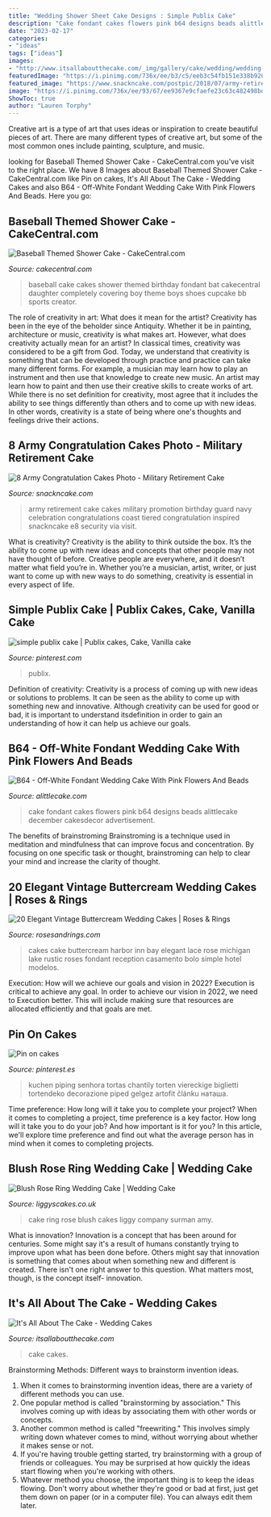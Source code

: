 ```yaml
---
title: "Wedding Shower Sheet Cake Designs : Simple Publix Cake"
description: "Cake fondant cakes flowers pink b64 designs beads alittlecake december cakesdecor advertisement"
date: "2023-02-17"
categories:
- "ideas"
tags: ["ideas"]
images:
- "http://www.itsallaboutthecake.com/_img/gallery/cake/wedding/wedding-cake-07.jpg"
featuredImage: "https://i.pinimg.com/736x/ee/b3/c5/eeb3c54fb151e338b92040978bf4169f--cakes-wedding-ideas.jpg"
featured_image: "https://www.snackncake.com/postpic/2018/07/army-retirement-cake_818151.jpg"
image: "https://i.pinimg.com/736x/ee/93/67/ee9367e9cfaefe23c63c482498bdf443--cake-with-flowers-sheet-cakes.jpg"
ShowToc: true
author: "Lauren Torphy"
---
```



Creative art is a type of art that uses ideas or inspiration to create beautiful pieces of art. There are many different types of creative art, but some of the most common ones include painting, sculpture, and music.

	

		
looking for Baseball Themed Shower Cake - CakeCentral.com you've visit to the right place. We have 8 Images about Baseball Themed Shower Cake - CakeCentral.com like Pin on cakes, It&#039;s All About The Cake - Wedding Cakes and also B64 - Off-White Fondant Wedding Cake With Pink Flowers And Beads. Here you go:
		
    
## Baseball Themed Shower Cake - CakeCentral.com

<img loading=lazy src="https://cdn001.cakecentral.com/gallery/2015/03/900_13196Q5jf_baseball-themed-shower-cake.jpg" onerror="this.onerror=null;this.src='https://tse4.mm.bing.net/th?id=OIP.ZmxpSL1MNcdMLWJQW0V4HQHaJ4&amp;pid=15.1';" alt="Baseball Themed Shower Cake - CakeCentral.com">

_Source: cakecentral.com_

>baseball cake cakes shower themed birthday fondant bat cakecentral daughter completely covering boy theme boys shoes cupcake bb sports creator. 

	

The role of creativity in art: What does it mean for the artist?
Creativity has been in the eye of the beholder since Antiquity. Whether it be in painting, architecture or music, creativity is what makes art. However, what does creativity actually mean for an artist? In classical times, creativity was considered to be a gift from God. Today, we understand that creativity is something that can be developed through practice and practice can take many different forms. For example, a musician may learn how to play an instrument and then use that knowledge to create new music. An artist may learn how to paint and then use their creative skills to create works of art. While there is no set definition for creativity, most agree that it includes the ability to see things differently than others and to come up with new ideas. In other words, creativity is a state of being where one's thoughts and feelings drive their actions.

    
## 8 Army Congratulation Cakes Photo - Military Retirement Cake

<img loading=lazy src="https://www.snackncake.com/postpic/2018/07/army-retirement-cake_818151.jpg" onerror="this.onerror=null;this.src='https://tse3.mm.bing.net/th?id=OIP.eMibV3KpK5lgT9lrJthbPAHaJ4&amp;pid=15.1';" alt="8 Army Congratulation Cakes Photo - Military Retirement Cake">

_Source: snackncake.com_

>army retirement cake cakes military promotion birthday guard navy celebration congratulations coast tiered congratulation inspired snackncake e8 security via visit. 

	

What is creativity?
Creativity is the ability to think outside the box. It’s the ability to come up with new ideas and concepts that other people may not have thought of before. Creative people are everywhere, and it doesn’t matter what field you’re in. Whether you’re a musician, artist, writer, or just want to come up with new ways to do something, creativity is essential in every aspect of life.

    
## Simple Publix Cake | Publix Cakes, Cake, Vanilla Cake

<img loading=lazy src="https://i.pinimg.com/736x/ee/b3/c5/eeb3c54fb151e338b92040978bf4169f--cakes-wedding-ideas.jpg" onerror="this.onerror=null;this.src='https://tse2.mm.bing.net/th?id=OIP.gK-txCEWybL_hPKjUV-QQAHaLF&amp;pid=15.1';" alt="simple publix cake | Publix cakes, Cake, Vanilla cake">

_Source: pinterest.com_

>publix. 

	

Definition of creativity:
Creativity is a process of coming up with new ideas or solutions to problems. It can be seen as the ability to come up with something new and innovative. Although creativity can be used for good or bad, it is important to understand itsdefinition in order to gain an understanding of how it can help us achieve our goals.

    
## B64 - Off-White Fondant Wedding Cake With Pink Flowers And Beads

<img loading=lazy src="https://alittlecake.com/wp-content/uploads/2018/12/B64-702x1024.jpg" onerror="this.onerror=null;this.src='https://tse3.mm.bing.net/th?id=OIP.WMgSYEyk7s4zjoUs5KXIQQHaKz&amp;pid=15.1';" alt="B64 - Off-White Fondant Wedding Cake With Pink Flowers And Beads">

_Source: alittlecake.com_

>cake fondant cakes flowers pink b64 designs beads alittlecake december cakesdecor advertisement. 

	

The benefits of brainstroming
Brainstroming is a technique used in meditation and mindfulness that can improve focus and concentration. By focusing on one specific task or thought, brainstroming can help to clear your mind and increase the clarity of thought.

    
## 20 Elegant Vintage Buttercream Wedding Cakes | Roses &amp; Rings

<img loading=lazy src="http://www.rosesandrings.com/wp-content/uploads/2018/01/Beautiful-rose-adorned-wedding-cake.jpg" onerror="this.onerror=null;this.src='https://tse4.mm.bing.net/th?id=OIP.HYhZkjN5rHtm3VlbxSnR3QHaLH&amp;pid=15.1';" alt="20 Elegant Vintage Buttercream Wedding Cakes | Roses &amp; Rings">

_Source: rosesandrings.com_

>cakes cake buttercream harbor inn bay elegant lace rose michigan lake rustic roses fondant reception casamento bolo simple hotel modelos. 

	

Execution: How will we achieve our goals and vision in 2022?
Execution is critical to achieve any goal. In order to achieve our vision in 2022, we need to Execution better. This will include making sure that resources are allocated efficiently and that goals are met.

    
## Pin On Cakes

<img loading=lazy src="https://i.pinimg.com/736x/ee/93/67/ee9367e9cfaefe23c63c482498bdf443--cake-with-flowers-sheet-cakes.jpg" onerror="this.onerror=null;this.src='https://tse3.mm.bing.net/th?id=OIP.IKE7iwmnj0Uqu2VXXDpVJwHaGR&amp;pid=15.1';" alt="Pin on cakes">

_Source: pinterest.es_

>kuchen piping senhora tortas chantily torten viereckige biglietti tortendeko decorazione piped gelgez artofit článku наташа. 

	

Time preference: How long will it take you to complete your project?
When it comes to completing a project, time preference is a key factor. How long will it take you to do your job? And how important is it for you? In this article, we'll explore time preference and find out what the average person has in mind when it comes to completing projects.

    
## Blush Rose Ring Wedding Cake | Wedding Cake

<img loading=lazy src="https://www.liggyscakes.co.uk/images/_fancybox/rosering1.jpg" onerror="this.onerror=null;this.src='https://tse1.mm.bing.net/th?id=OIP.ImTRg1fFc5PeuVW9TJDK5QHaJ3&amp;pid=15.1';" alt="Blush Rose Ring Wedding Cake | Wedding Cake">

_Source: liggyscakes.co.uk_

>cake ring rose blush cakes liggy company surman amy. 

	

What is innovation?
Innovation is a concept that has been around for centuries. Some might say it's a result of humans constantly trying to improve upon what has been done before. Others might say that innovation is something that comes about when something new and different is created. There isn't one right answer to this question. What matters most, though, is the concept itself- innovation.

    
## It&#039;s All About The Cake - Wedding Cakes

<img loading=lazy src="http://www.itsallaboutthecake.com/_img/gallery/cake/wedding/wedding-cake-07.jpg" onerror="this.onerror=null;this.src='https://tse3.mm.bing.net/th?id=OIP.LNBzobHC8KEDzDaXvS-u0gAAAA&amp;pid=15.1';" alt="It&#039;s All About The Cake - Wedding Cakes">

_Source: itsallaboutthecake.com_

>cake cakes. 

	

Brainstorming Methods: Different ways to brainstorm invention ideas.
1. When it comes to brainstorming invention ideas, there are a variety of different methods you can use.
2. One popular method is called "brainstorming by association." This involves coming up with ideas by associating them with other words or concepts.
3. Another common method is called "freewriting." This involves simply writing down whatever comes to mind, without worrying about whether it makes sense or not.
4. If you're having trouble getting started, try brainstorming with a group of friends or colleagues. You may be surprised at how quickly the ideas start flowing when you're working with others.
5. Whatever method you choose, the important thing is to keep the ideas flowing. Don't worry about whether they're good or bad at first, just get them down on paper (or in a computer file). You can always edit them later.

